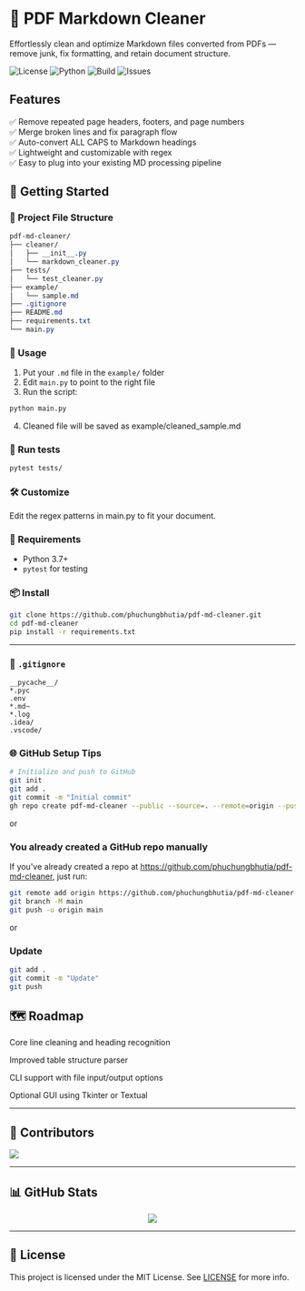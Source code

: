 # 🧹 PDF Markdown Cleaner

Effortlessly clean and optimize Markdown files converted from PDFs — remove junk, fix formatting, and retain document structure.

![License](https://img.shields.io/github/license/phuchungbhutia/pdf-md-cleaner)
![Python](https://img.shields.io/badge/python-3.7%2B-blue.svg)
![Build](https://img.shields.io/github/actions/workflow/status/phuchungbhutia/pdf-md-cleaner/python-app.yml)
![Issues](https://img.shields.io/github/issues/phuchungbhutia/pdf-md-cleaner)

## Features

✅ Remove repeated page headers, footers, and page numbers  
✅ Merge broken lines and fix paragraph flow  
✅ Auto-convert ALL CAPS to Markdown headings  
✅ Lightweight and customizable with regex  
✅ Easy to plug into your existing MD processing pipeline

## 🧰 Getting Started

### 📁 Project File Structure
```css
pdf-md-cleaner/
├── cleaner/
│   ├── __init__.py
│   └── markdown_cleaner.py
├── tests/
│   └── test_cleaner.py
├── example/
│   └── sample.md
├── .gitignore
├── README.md
├── requirements.txt
└── main.py
```

### 🔧 Usage

1. Put your `.md` file in the `example/` folder
2. Edit `main.py` to point to the right file
3. Run the script:

```bash
python main.py
```
4. Cleaned file will be saved as example/cleaned_sample.md


### 🧪 Run tests
```bash
pytest tests/
```

### 🛠️ Customize
Edit the regex patterns in main.py to fit your document.

### 🐍 Requirements

- Python 3.7+
- `pytest` for testing

### 📦 Install

```bash
git clone https://github.com/phuchungbhutia/pdf-md-cleaner.git
cd pdf-md-cleaner
pip install -r requirements.txt
```
---

### 📂 `.gitignore`

```gitignore
__pycache__/
*.pyc
.env
*.md~ 
*.log
.idea/
.vscode/
```

### 🌐 GitHub Setup Tips
```bash
# Initialize and push to GitHub
git init
git add .
git commit -m "Initial commit"
gh repo create pdf-md-cleaner --public --source=. --remote=origin --push
```
or
### You already created a GitHub repo manually
If you've already created a repo at https://github.com/phuchungbhutia/pdf-md-cleaner, just run:

```bash
git remote add origin https://github.com/phuchungbhutia/pdf-md-cleaner.git
git branch -M main
git push -u origin main
```
or 
### Update
```bash
git add .
git commit -m "Update"
git push
```
## 🗺️ Roadmap
 Core line cleaning and heading recognition

 Improved table structure parser

 CLI support with file input/output options

 Optional GUI using Tkinter or Textual

---
## 👥 Contributors
<a href="https://github.com/phuchungbhutia/pdf-md-cleaner/graphs/contributors"> <img src="https://contrib.rocks/image?repo=phuchungbhutia/pdf-md-cleaner" /> </a>

---

## 📊 GitHub Stats
<p align="center"> <img src="https://github-readme-stats.vercel.app/api/pin/?username=phuchungbhutia&repo=pdf-md-cleaner&theme=tokyonight" /> </p>

---

## 📜 License
This project is licensed under the MIT License. See [LICENSE](LICENSE) for more info.
